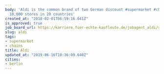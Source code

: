```yaml
---
body: 'Aldi is the common brand of two German discount #supermarket #chains with over
  10,000 stores in 20 countries'
created_at: "2018-02-01T06:59:16.041Z"
is_approved: true
job_board_url: https://karriere.fuer-echte-kaufleute.de/jobagent_aldi/search/jobs.aspx?Einstiegsbereich=-1&Plz=-1&goResult=1
slug: aldi
tags:
- supermarket
- chains
title: Aldi
updated_at: "2019-06-16T10:36:09.640Z"
cities:
- berlin
---
```

